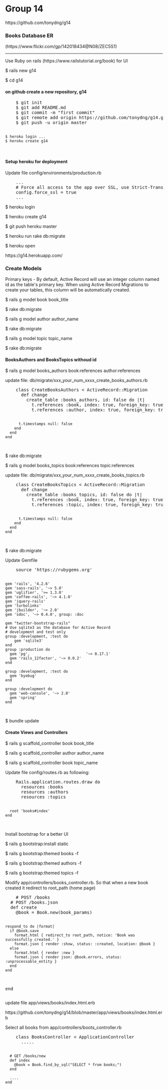 <h1>Group 14</h1>
<p>https://github.com/tonydng/g14</p>
<h3>Books Database ER</h3>
(https://www.flickr.com/gp/142018434@N08/ZEC5S1)
<hr>
<p>Use Ruby on rails (https://www.railstutorial.org/book) for UI</p>
<p>$ rails new g14</p>
<p>$ cd g14</p>
<h4>on github create a new repository, g14</h4>
<pre>
	$ git init
	$ git add README.md
	$ git commit -m "first commit"
	$ git remote add origin https://github.com/tonydng/g14.git
	$ git push -u origin master

	$ heroku login ...
	$ heroku create g14
	
</pre>
<h4>Setup heroku for deployment</h4>
<p>Update file config/environments/production.rb</p>
<pre>
	...
	# Force all access to the app over SSL, use Strict-Transport-Security, and use secure cookies.
  	config.force_ssl = true
	...
</pre>
<p>$ heroku login</p>
<p>$ heroku create g14</p>
<p>$ git push heroku master</p>
<p>$ heroku run rake db:migrate</p>
<p>$ heroku open</p>
<p>https://g14.herokuapp.com/</p>
<h3>Create Models</h3>
<p>
	Primary keys - By default, Active Record will use an integer column named id as the table's primary key. When using Active Record Migrations to create your tables, this column will be automatically created.
</p>
<p>$ rails g model book book_title</p>
<p>$ rake db:migrate</p>
<p>$ rails g model author author_name</p>
<p>$ rake db:migrate</p>
<p>$ rails g model topic topic_name</p>
<p>$ rake db:migrate</p>
<h4>BooksAuthors and BooksTopics withoud id</h4>
<p>$ rails g model books_authors book:references author:references</p>
<p>update file: db/migrate/xxx_your_num_xxxx_create_books_authors.rb</p>
<pre>
	class CreateBooksAuthors < ActiveRecord::Migration
	  def change
	    create_table :books_authors, id: false do |t|
	      t.references :book, index: true, foreign_key: true
	      t.references :author, index: true, foreign_key: true

	      t.timestamps null: false
	    end
	  end
	end
</pre>
<p>$ rake db:migrate</p>
<p>$ rails g model books_topics book:references topic:references</p>
<p>update file: db/migrate/xxx_your_num_xxxx_create_books_topics.rb</p>
<pre>
	class CreateBooksTopics < ActiveRecord::Migration
	  def change
	    create_table :books_topics, id: false do |t|
	      t.references :book, index: true, foreign_key: true
	      t.references :topic, index: true, foreign_key: true

	      t.timestamps null: false
	    end
	  end
	end
</pre>
<p>$ rake db:migrate</p>
<p>Update Gemfile</p>
<pre>
	source 'https://rubygems.org'

	gem 'rails', '4.2.6'
	gem 'sass-rails', '~> 5.0'
	gem 'uglifier', '>= 1.3.0'
	gem 'coffee-rails', '~> 4.1.0'
	gem 'jquery-rails'
	gem 'turbolinks'
	gem 'jbuilder', '~> 2.0'
	gem 'sdoc', '~> 0.4.0', group: :doc

	gem "twitter-bootstrap-rails"
	# Use sqlite3 as the database for Active Record
	# development and test only
	group :development, :test do 
		gem 'sqlite3'
	end
	group :production do
	  gem 'pg',							'~> 0.17.1'            
	  gem 'rails_12factor',	'~> 0.0.2'
	end

	group :development, :test do
	  gem 'byebug'
	end

	group :development do
	  gem 'web-console', '~> 2.0'
	  gem 'spring'
	end
</pre>
<p>$ bundle update</p>
<h4>Create Views and Controllers</h4>
<p>$ rails g scaffold_controller book book_title</p>
<p>$ rails g scaffold_controller author author_name</p>
<p>$ rails g scaffold_controller book topic_name</p>
<p>Update file config/routes.rb as following:</p>
<pre>
	Rails.application.routes.draw do
	  resources :books
	  resources :authors
	  resources :topics

	  root 'books#index'
	end
</pre>
<p>Install bootstrap for a better UI</p>
<p>$ rails g bootstrap:install static</p>
<p>$ rails g bootstrap:themed books -f</p>
<p>$ rails g bootstrap:themed authors -f</p>
<p>$ rails g bootstrap:themed topics -f</p>
<p>Modify app/controllers/books_controller.rb. So that when a new book created it redirect to root_path (home page)</p>
<pre>
	# POST /books
  # POST /books.json
  def create
    @book = Book.new(book_params)

    respond_to do |format|
      if @book.save
        format.html { redirect_to root_path, notice: 'Book was successfully created.' }
        format.json { render :show, status: :created, location: @book }
      else
        format.html { render :new }
        format.json { render json: @book.errors, status: :unprocessable_entity }
      end
    end
  end
</pre>
<p>update file app/views/books/index.html.erb</p>
<p>https://github.com/tonydng/g14/blob/master/app/views/books/index.html.erb</p>
<p>Select all books from app/controllers/boots_controller.rb</p>
<pre>
	class BooksController < ApplicationController
	  .....

	  # GET /books/new
	  def index
	    @book = Book.find_by_sql("SELECT * from books;")
	  end

	  ....
	end
</pre>